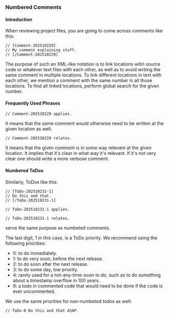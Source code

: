 ### Numbered Comments

#### Introduction

When reviewing project files, you are going to come across comments like this:
```
// [Comment-202510229]
// My comment explaining stuff.
// [/Comment-202510229]
```
The purpose of such an XML-like notation is to link locations witin source code or whatever text files with each other, as well as to avoid writing the same comment in multiple locations. To link different locations in text with each other, we mention a comment with the same number in all those locations. To find all linked locations, perform global search for the given number.

#### Frequently Used Phrases

```
// Comment-202510229 applies.
```
It means that the same comment would otherwise need to be written at the given location as well.

```
// Comment-202510229 relates.
```
It means that the given comment is in some way relevant at the given location. It implies that it's clear in what way it's relevant. If it's not very clear one should write a more verbose comment.

#### Numbered ToDos

Similarly, ToDos like this:
```
// [ToDo-202510231-1]
// Do this and that.
// [/ToDo-202510231-1]
```
```
// ToDo-202510231-1 applies.
```
```
// ToDo-202510231-1 relates.
```
serve the same purpose as numbeted comments.

The last digit, 1 in this case, is a ToDo priority.
We recommend using the following priorities:
- 0: to do immediately.
- 1: to do very soon, before the next release.
- 2: to do soon after the next release.
- 3: to do some day, low priority.
- 4: rarely used for a not-any-time-soon to do, such as to do something about a timestamp overflow in 100 years.
- 9: a todo in commented code that would need to be done if the code is ever uncommented.

We use the same priorities for non-numbeted todos as well:
```
// ToDo-0 Do this and that ASAP.
```
